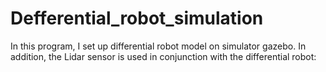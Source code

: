 # Defferential_robot_simulation
In this program, I set up differential robot model on simulator gazebo. In addition, the Lidar sensor is used in conjunction with the differential robot:
